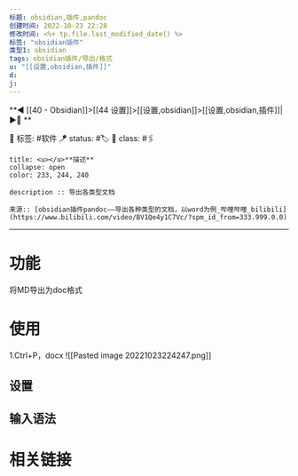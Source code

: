 ```yaml
---
标题: obsidian,插件,pandoc
创建时间: 2022-10-23 22:28
修改时间: <%+ tp.file.last_modified_date() %>
标签: "obsidian插件" 
类型1: obsidian
tags: obsidian插件/导出/格式
u: "[[设置,obsidian,插件]]"
d:
j: 
---
```


**◀️ [[40 - Obsidian]]>[[44 设置]]>[[设置,obsidian]]>[[设置,obsidian,插件]]| ▶️📎 **  

🧩 标签:  #软件 
🪁 status: #🏷️
🎏 class: #🖇️

```ad-info
title: <u></u>**描述**
collapse: open
color: 233, 244, 240

description :: 导出各类型文档

来源:: [obsidian插件pandoc——导出各种类型的文档，以word为例_哔哩哔哩_bilibili](https://www.bilibili.com/video/BV1Qe4y1C7Vc/?spm_id_from=333.999.0.0)

```

---

# 功能
将MD导出为doc格式

# 使用
1.Ctrl+P，docx
![[Pasted image 20221023224247.png]]

## 设置

## 输入语法

# 相关链接





